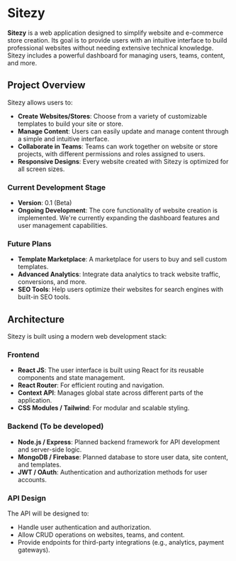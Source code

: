 # Sitezy

**Sitezy** is a web application designed to simplify website and e-commerce store creation. Its goal is to provide users with an intuitive interface to build professional websites without needing extensive technical knowledge. Sitezy includes a powerful dashboard for managing users, teams, content, and more.

## Project Overview

Sitezy allows users to:
- **Create Websites/Stores**: Choose from a variety of customizable templates to build your site or store.
- **Manage Content**: Users can easily update and manage content through a simple and intuitive interface.
- **Collaborate in Teams**: Teams can work together on website or store projects, with different permissions and roles assigned to users.
- **Responsive Designs**: Every website created with Sitezy is optimized for all screen sizes.

### Current Development Stage
- **Version**: 0.1 (Beta)
- **Ongoing Development**: The core functionality of website creation is implemented. We're currently expanding the dashboard features and user management capabilities.

### Future Plans
- **Template Marketplace**: A marketplace for users to buy and sell custom templates.
- **Advanced Analytics**: Integrate data analytics to track website traffic, conversions, and more.
- **SEO Tools**: Help users optimize their websites for search engines with built-in SEO tools.

## Architecture

Sitezy is built using a modern web development stack:

### Frontend
- **React JS**: The user interface is built using React for its reusable components and state management.
- **React Router**: For efficient routing and navigation.
- **Context API**: Manages global state across different parts of the application.
- **CSS Modules / Tailwind**: For modular and scalable styling.

### Backend (To be developed)
- **Node.js / Express**: Planned backend framework for API development and server-side logic.
- **MongoDB / Firebase**: Planned database to store user data, site content, and templates.
- **JWT / OAuth**: Authentication and authorization methods for user accounts.

### API Design
The API will be designed to:
- Handle user authentication and authorization.
- Allow CRUD operations on websites, teams, and content.
- Provide endpoints for third-party integrations (e.g., analytics, payment gateways).
